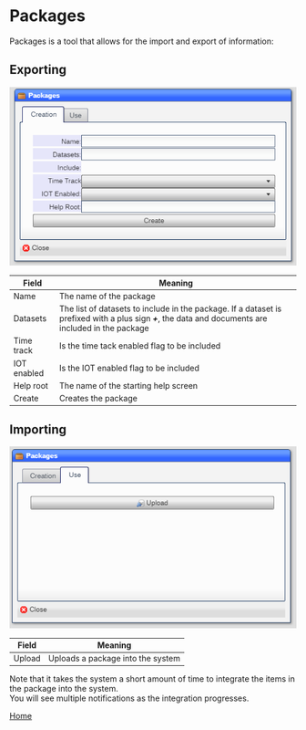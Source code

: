 # Packages

Packages is a tool that allows for the import and export of information:

## Exporting

![image](images/Package1.png)

|Field|Meaning|
|-|-|
|Name|The name of the package|
|Datasets|The list of datasets to include in the package.  If a dataset is prefixed with a plus sign ***+***, the data and documents are included in the package|
|Time track|Is the time tack enabled flag to be included|
|IOT enabled|Is the IOT enabled flag to be included|
|Help root|The name of the starting help screen|
|Create|Creates the package|

## Importing

![image](images/Package2.png)

|Field|Meaning|
|-|-|
|Upload|Uploads a package into the system|

Note that it takes the system a short amount of time to integrate the items in the package into the system.  
You will see multiple notifications as the integration progresses.

[Home](../README.md)
